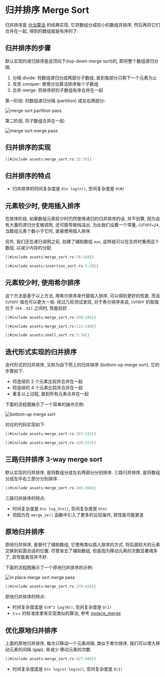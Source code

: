 # 归并排序 Merge Sort

归并排序是 [分治算法](../divide-and-conquer/index.md) 的经典实现.
它将数组分成较小的数组并排序, 然后再将它们合并在一起, 得到的数组就是有序的了.

## 归并排序的步骤

默认实现的递归排序是自顶向下(top-down merge sort)的, 即将整个数组递归分隔.

1. 分隔 divide: 将数组递归分成两部分子数组, 直到每部分只剩下一个元素为止
2. 攻克 conquer: 使用分治算法排序每个子数组
3. 合并 merge: 将排序好的子数组有序合并在一起

第一阶段: 将数组递归分隔 (partition) 成左右两部分:

![merge sort partition pass](assets/merge-sort-pass1.svg)

第二阶段, 将子数组合并在一起:

![merge sort merge pass](assets/merge-sort-pass2.svg)

## 归并排序的实现

```rust
{{#include assets/merge_sort.rs:15:76}}
```

## 归并排序的特点

- 归并排序的时间复杂度是 `O(n log(n))`, 空间复杂度是 `O(N)`

## 元素较少时, 使用插入排序

在排序阶段, 如果数组元素较少时仍然使用递归的归并排序的话, 并不划算, 因为会有大量的递归分支被调用,
还可能导致栈溢出. 为此我们设置一个常量, `CUTOFF=24`, 当数组元素个数小于它时, 直接使用插入排序.

另外, 我们还在递归调用之前, 创建了辅助数组 `aux`, 这样就可以在合并时重用这个数组, 以减少内存的分配.

```rust
{{#include assets/merge_sort.rs:78:148}}

{{#include assets/insertion_sort.rs:5:20}}
```

## 元素较少时, 使用希尔排序

这个方法是基于以上方法, 用希尔排序来代替插入排序, 可以得到更好的性能. 而且 `CUTOFF` 值也可以更大一些.
经过几轮测试发现, 对于希尔排序来说, `CUTOFF` 的取值位于 `[64..92]` 之间时, 性能较好.

```rust
{{#include assets/merge_sort.rs:150:185}}

{{#include assets/merge_sort.rs:115:148}}

{{#include assets/shell_sort.rs:5:34}}
```

## 迭代形式实现的归并排序

迭代形式的归并排序, 又称为自下而上的归并排序 (bottom-up merge sort).
它的步骤如下:

- 将连续的 2 个元素比较并合并在一起
- 将连续的 4 个元素比较并合并在一起
- 重复以上过程, 直到所有元素合并在一起

下面的流程图展示了一个简单的操作示例:

![bottom-up merge sort](assets/bottom-up-merge-sort.svg)

对应的代码实现如下:

```rust
{{#include assets/merge_sort.rs:197:232}}

{{#include assets/merge_sort.rs:120:153}}
```

## 三路归并排序 3-way merge sort

默认实现的归并排序, 是将数组分成左右两部分分别排序. 三路归并排序, 是将数组分成左中右三部分分别排序.

```rust
{{#include assets/merge_sort.rs:245:368}}
```

三路归并排序的特点:

- 时间复杂度是 `O(n log_3(n))`, 空间复杂度是 `O(n)`
- 但因为在 `merge_xx()` 函数中引入了更多的比较操作, 其性能可能更差

## 原地归并排序

原地归并排序, 是替代了辅助数组, 它使用类似插入排序的方式, 将后面较大的元素交换到前面合适的位置.
尽管省去了辅助数组, 但是因为移动元素的次数显著境多了, 其性能表现并不好.

下面的流程图展示了一个原地归并排序的示例:

![in place merge sort merge pass](assets/in-place-merge-sort-merge.svg)

```rust
{{#include assets/merge_sort.rs:370:426}}
```

原地归并排序的特点:

- 时间复杂度度是 `O(N^2 Log(N))`, 空间复杂度是 `O(1)`
- c++ 的标准库里有实现类似的算法, 参考 [inplace_merge](https://en.cppreference.com/w/cpp/algorithm/inplace_merge)

## 优化原地归并排序

上面的原地归并排序, 每次只移动一个元素间隔. 类似于希尔排序, 我们可以增大移动元素的间隔 (gap), 来减少
移动元素的次数.

```rust
{{#include assets/merge_sort.rs:427:486}}
```

- 时间复杂度度是 `O(n log(n) log(n))`, 空间复杂度是 `O(1)`
